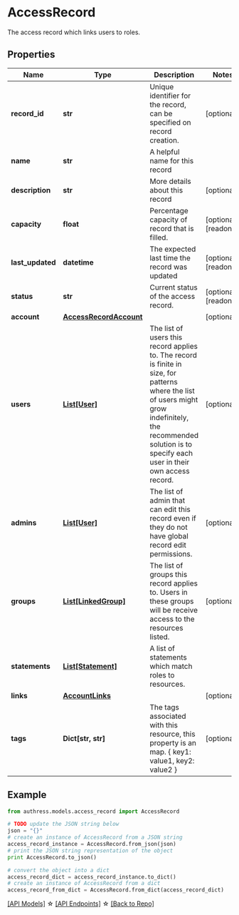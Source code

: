 # AccessRecord

The access record which links users to roles.

## Properties
Name | Type | Description | Notes
------------ | ------------- | ------------- | -------------
**record_id** | **str** | Unique identifier for the record, can be specified on record creation. | [optional] 
**name** | **str** | A helpful name for this record | 
**description** | **str** | More details about this record | [optional] 
**capacity** | **float** | Percentage capacity of record that is filled. | [optional] [readonly] 
**last_updated** | **datetime** | The expected last time the record was updated | [optional] [readonly] 
**status** | **str** | Current status of the access record. | [optional] [readonly] 
**account** | [**AccessRecordAccount**](AccessRecordAccount.md) |  | [optional] 
**users** | [**List[User]**](User.md) | The list of users this record applies to. The record is finite in size, for patterns where the list of users might grow indefinitely, the recommended solution is to specify each user in their own access record. | [optional] 
**admins** | [**List[User]**](User.md) | The list of admin that can edit this record even if they do not have global record edit permissions. | [optional] 
**groups** | [**List[LinkedGroup]**](LinkedGroup.md) | The list of groups this record applies to. Users in these groups will be receive access to the resources listed. | [optional] 
**statements** | [**List[Statement]**](Statement.md) | A list of statements which match roles to resources. | 
**links** | [**AccountLinks**](AccountLinks.md) |  | [optional] 
**tags** | **Dict[str, str]** | The tags associated with this resource, this property is an map. { key1: value1, key2: value2 } | [optional] 

## Example

```python
from authress.models.access_record import AccessRecord

# TODO update the JSON string below
json = "{}"
# create an instance of AccessRecord from a JSON string
access_record_instance = AccessRecord.from_json(json)
# print the JSON string representation of the object
print AccessRecord.to_json()

# convert the object into a dict
access_record_dict = access_record_instance.to_dict()
# create an instance of AccessRecord from a dict
access_record_from_dict = AccessRecord.from_dict(access_record_dict)
```
[[API Models]](./README.md#documentation-for-models) ☆ [[API Endpoints]](./README.md#documentation-for-api-endpoints) ☆ [[Back to Repo]](../README.md)



